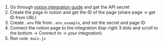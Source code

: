 1. Go through [notion integration guide](https://developers.notion.com/docs/create-a-notion-integration#getting-started) and get the API secret
2. Create the page in notion and get the ID of the page (share page -> get ID from URL)
2. Create `.env` file from `.env_example`, and set the secret and page ID
3. Connect the notion page to the integration (top-right 3 dots and scroll to the bottom -> Connect to -> *your integration*)
5. Run `node main.js`